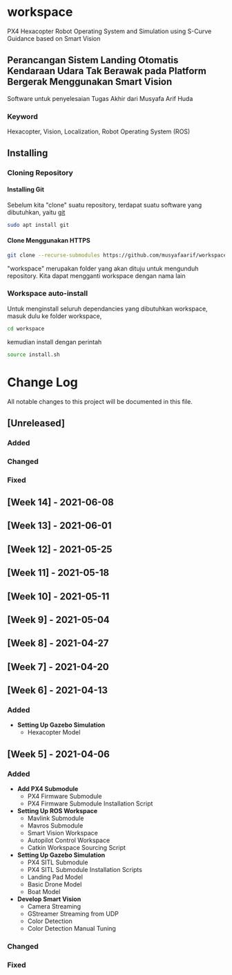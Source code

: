 # workspace
PX4 Hexacopter Robot Operating System and Simulation using S-Curve Guidance based on Smart Vision
## Perancangan Sistem Landing Otomatis Kendaraan Udara Tak Berawak pada Platform Bergerak Menggunakan Smart Vision
Software untuk penyelesaian Tugas Akhir dari Musyafa Arif Huda
### Keyword
Hexacopter, Vision, Localization, Robot Operating System (ROS)

## Installing
### Cloning Repository
#### Installing Git
Sebelum kita "clone" suatu repository, terdapat suatu software yang dibutuhkan, yaitu [git](https://git-scm.com/)
```bash
sudo apt install git
```
#### Clone Menggunakan HTTPS
```bash
git clone --recurse-submodules https://github.com/musyafaarif/workspace.git workspace
```
"workspace" merupakan folder yang akan dituju untuk mengunduh repository. Kita dapat mengganti workspace dengan nama lain

### Workspace auto-install
Untuk menginstall seluruh dependancies yang dibutuhkan workspace, masuk dulu ke folder workspace,
```bash
cd workspace
```
kemudian install dengan perintah
```bash
source install.sh
```

# Change Log
All notable changes to this project will be documented in this file.

## [Unreleased]
### Added

### Changed

### Fixed


## [Week 14] - 2021-06-08
## [Week 13] - 2021-06-01
## [Week 12] - 2021-05-25
## [Week 11] - 2021-05-18
## [Week 10] - 2021-05-11
## [Week 9] - 2021-05-04
## [Week 8] - 2021-04-27
## [Week 7] - 2021-04-20
## [Week 6] - 2021-04-13
### Added
- **Setting Up Gazebo Simulation**
  - Hexacopter Model

## [Week 5] - 2021-04-06
### Added
- **Add PX4 Submodule**
  - PX4 Firmware Submodule
  - PX4 Firmware Submodule Installation Script
- **Setting Up ROS Workspace**
  - Mavlink Submodule
  - Mavros Submodule
  - Smart Vision Workspace
  - Autopilot Control Workspace
  - Catkin Workspace Sourcing Script
- **Setting Up Gazebo Simulation**
  - PX4 SITL Submodule
  - PX4 SITL Submodule Installation Scripts
  - Landing Pad Model
  - Basic Drone Model
  - Boat Model
- **Develop Smart Vision**
  - Camera Streaming
  - GStreamer Streaming from UDP
  - Color Detection
  - Color Detection Manual Tuning

### Changed

### Fixed
